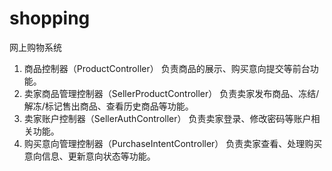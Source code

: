 # shopping
网上购物系统
1. 商品控制器（ProductController）
   负责商品的展示、购买意向提交等前台功能。
2. 卖家商品管理控制器（SellerProductController）
   负责卖家发布商品、冻结/解冻/标记售出商品、查看历史商品等功能。
3. 卖家账户控制器（SellerAuthController）
   负责卖家登录、修改密码等账户相关功能。
4. 购买意向管理控制器（PurchaseIntentController）
   负责卖家查看、处理购买意向信息、更新意向状态等功能。